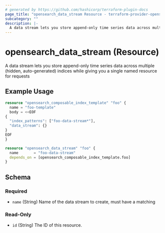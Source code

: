 ```yaml
---
# generated by https://github.com/hashicorp/terraform-plugin-docs
page_title: "opensearch_data_stream Resource - terraform-provider-opensearch"
subcategory: ""
description: |-
  A data stream lets you store append-only time series data across multiple (hidden, auto-generated) indices while giving you a single named resource for requests
---
```


# opensearch_data_stream (Resource)

A data stream lets you store append-only time series data across multiple (hidden, auto-generated) indices while giving you a single named resource for requests

## Example Usage

```terraform
resource "opensearch_composable_index_template" "foo" {
  name = "foo-template"
  body = <<EOF
{
  "index_patterns": ["foo-data-stream*"],
  "data_stream": {}
}
EOF
}

resource "opensearch_data_stream" "foo" {
  name       = "foo-data-stream"
  depends_on = [opensearch_composable_index_template.foo]
}
```

<!-- schema generated by tfplugindocs -->
## Schema

### Required

- `name` (String) Name of the data stream to create, must have a matching

### Read-Only

- `id` (String) The ID of this resource.
